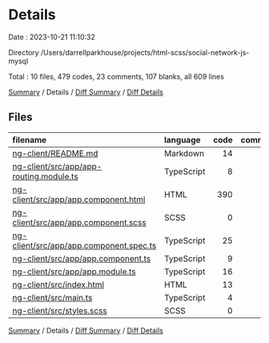 # Details

Date : 2023-10-21 11:10:32

Directory /Users/darrellparkhouse/projects/html-scss/social-network-js-mysql

Total : 10 files,  479 codes, 23 comments, 107 blanks, all 609 lines

[Summary](results.md) / Details / [Diff Summary](diff.md) / [Diff Details](diff-details.md)

## Files
| filename | language | code | comment | blank | total |
| :--- | :--- | ---: | ---: | ---: | ---: |
| [ng-client/README.md](/ng-client/README.md) | Markdown | 14 | 0 | 14 | 28 |
| [ng-client/src/app/app-routing.module.ts](/ng-client/src/app/app-routing.module.ts) | TypeScript | 8 | 0 | 3 | 11 |
| [ng-client/src/app/app.component.html](/ng-client/src/app/app.component.html) | HTML | 390 | 22 | 73 | 485 |
| [ng-client/src/app/app.component.scss](/ng-client/src/app/app.component.scss) | SCSS | 0 | 0 | 1 | 1 |
| [ng-client/src/app/app.component.spec.ts](/ng-client/src/app/app.component.spec.ts) | TypeScript | 25 | 0 | 5 | 30 |
| [ng-client/src/app/app.component.ts](/ng-client/src/app/app.component.ts) | TypeScript | 9 | 0 | 2 | 11 |
| [ng-client/src/app/app.module.ts](/ng-client/src/app/app.module.ts) | TypeScript | 16 | 0 | 3 | 19 |
| [ng-client/src/index.html](/ng-client/src/index.html) | HTML | 13 | 0 | 1 | 14 |
| [ng-client/src/main.ts](/ng-client/src/main.ts) | TypeScript | 4 | 0 | 4 | 8 |
| [ng-client/src/styles.scss](/ng-client/src/styles.scss) | SCSS | 0 | 1 | 1 | 2 |

[Summary](results.md) / Details / [Diff Summary](diff.md) / [Diff Details](diff-details.md)
